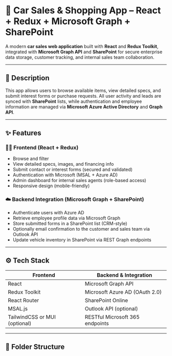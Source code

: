 # 🚗 Car Sales & Shopping App – React + Redux + Microsoft Graph + SharePoint

A modern **car sales web application** built with **React** and **Redux Toolkit**, integrated with **Microsoft Graph API** and **SharePoint** for secure enterprise data storage, customer tracking, and internal sales team collaboration.

---

## 🧾 Description

This app allows users to browse available items, view detailed specs, and submit interest forms or purchase requests. All user activity and leads are synced with **SharePoint** lists, while authentication and employee information are managed via **Microsoft Azure Active Directory** and **Graph API**.

---

## ✨ Features

### 🧑‍💻 Frontend (React + Redux)

- Browse and filter 
- View detailed specs, images, and financing info
- Submit contact or interest forms (secured and validated)
- Authentication with Microsoft (MSAL + Azure AD)
- Admin dashboard for internal sales agents (role-based access)
- Responsive design (mobile-friendly)

### ☁️ Backend Integration (Microsoft Graph + SharePoint)

- Authenticate users with Azure AD
- Retrieve employee profile data via Microsoft Graph
- Store submitted forms in a SharePoint list (CRM-style)
- Optionally email confirmation to the customer and sales team via Outlook API
- Update vehicle inventory in SharePoint via REST Graph endpoints

---

## ⚙️ Tech Stack

| Frontend                     | Backend & Integration            |
|------------------------------|----------------------------------|
| React                        | Microsoft Graph API              |
| Redux Toolkit                | Microsoft Azure AD (OAuth 2.0)   |
| React Router                 | SharePoint Online                |
| MSAL.js                      | Outlook API (optional)           |
| TailwindCSS or MUI (optional)| RESTful Microsoft 365 endpoints  |

---

## 📁 Folder Structure


